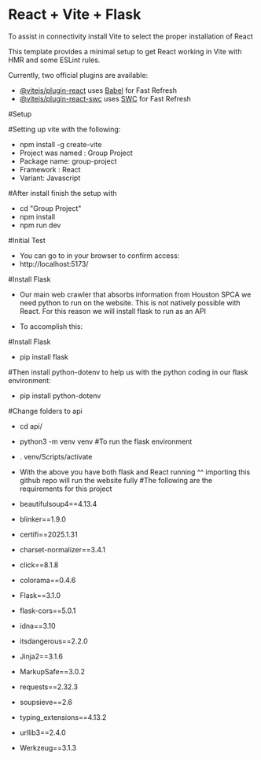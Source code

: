 # React + Vite + Flask
To assist in connectivity install Vite to select the proper installation of React

This template provides a minimal setup to get React working in Vite with HMR and some ESLint rules.

Currently, two official plugins are available:

- [@vitejs/plugin-react](https://github.com/vitejs/vite-plugin-react/blob/main/packages/plugin-react/README.md) uses [Babel](https://babeljs.io/) for Fast Refresh
- [@vitejs/plugin-react-swc](https://github.com/vitejs/vite-plugin-react-swc) uses [SWC](https://swc.rs/) for Fast Refresh

#Setup

#Setting up vite with the following:
- npm install -g create-vite
- Project was named : Group Project
- Package name: group-project
- Framework : React
- Variant: Javascript

#After install finish the setup with
- cd "Group Project"
- npm install
- npm run dev

#Initial Test
- You can go to in your browser to confirm access:
- http://localhost:5173/

#Install Flask
- Our main web crawler that absorbs information from Houston SPCA we need python to run on the website. This is not natively possible with React. For this reason we will install flask to run as an API

- To accomplish this:


#Install Flask
- pip install flask

#Then install python-dotenv to help us with the python coding in our flask environment: 
- pip install python-dotenv

#Change folders to api
- cd api/
-  python3 -m venv venv #To run the flask environment
- . venv/Scripts/activate


- With the above you have both flask and React running ^^ importing this github repo will run the website fully
#The following are the requirements for this project
- ﻿beautifulsoup4==4.13.4
- blinker==1.9.0
- certifi==2025.1.31
- charset-normalizer==3.4.1
- click==8.1.8
- colorama==0.4.6
- Flask==3.1.0
- flask-cors==5.0.1
- idna==3.10
- itsdangerous==2.2.0
- Jinja2==3.1.6
- MarkupSafe==3.0.2
- requests==2.32.3
- soupsieve==2.6
- typing_extensions==4.13.2
- urllib3==2.4.0
- Werkzeug==3.1.3




